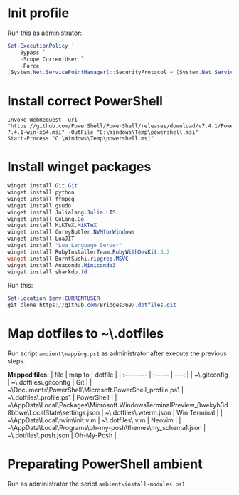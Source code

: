 # Init profile

Run this as administrator:

```powershell
Set-ExecutionPolicy `
    Bypass `
    -Scope CurrentUser `
    -Force
[System.Net.ServicePointManager]::SecurityProtocol = [System.Net.ServicePointManager]::SecurityProtocol `
```

# Install correct PowerShell
```
Invoke-WebRequest -uri "https://github.com/PowerShell/PowerShell/releases/download/v7.4.1/PowerShell-7.4.1-win-x64.msi" -OutFile "C:\Windows\Temp\powershell.msi"
Start-Process "C:\Windows\Temp\powershell.msi"
```

# Install winget packages
```powershell
winget install Git.Git
winget install python
winget install ffmpeg
winget install gsudo
winget install Julialang.Julia.LTS
winget install GoLang.Go
winget install MiKTeX.MiKTeX
winget install CoreyButler.NVMforWindows
winget install LuaJIT
winget install "Lua Language Server"
winget install RubyInstallerTeam.RubyWithDevKit.3.2
winget install BurntSushi.ripgrep.MSVC
winget install Anaconda.Miniconda3
winget install sharkdp.fd
```

Run this:
```powershell
Set-Location $env:CURRENTUSER
git clone https://github.com/Bridges369/.dotfiles.git
```

# Map dotfiles to ~\\.dotfiles

Run script `ambient\mapping.ps1` as administrator after execute the previous steps.

**Mapped files:**
|    file      | map to |  dotfile    |
| :--------    | :----- |    ---:     |
| ~\\.gitconfig | ~\\.dotfiles\\.gitconfig | Git          |
| ~\\Documents\PowerShell\Microsoft.PowerShell_profile.ps1 | ~\\.dotfiles\\.profile.ps1 | PowerShell   |
| ~\\AppData\Local\Packages\Microsoft.WindowsTerminalPreview_8wekyb3d8bbwe\LocalState\settings.json | ~\\.dotfiles\\.wterm.json | Win Terminal |
| ~\\AppData\Local\nvim\init.vim | ~\\.dotfiles\\.vim | Neovim       |
| ~\\AppData\Local\Programs\oh-my-posh\themes\my_schema1.json | ~\\.dotfiles\\.posh.json | Oh-My-Posh   |



# Preparating PowerShell ambient

Run as administrator the script `ambient\install-modules.ps1`.
